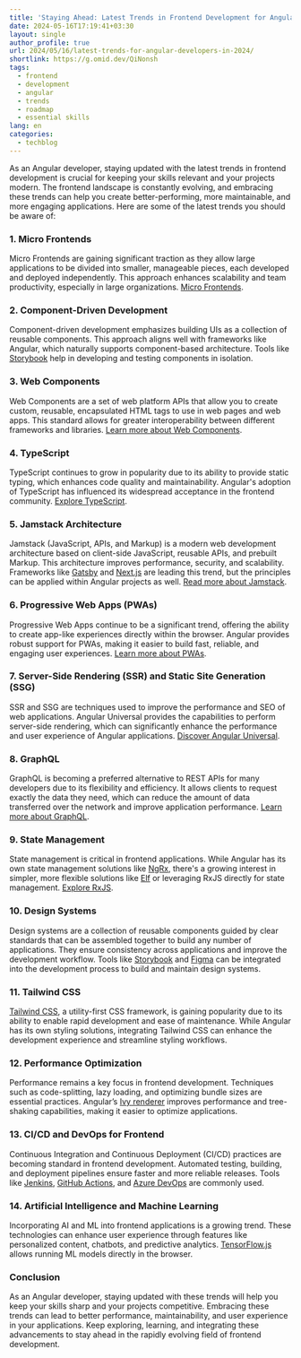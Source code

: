 ```yaml
---
title: 'Staying Ahead: Latest Trends in Frontend Development for Angular Developers in 2024'
date: 2024-05-16T17:19:41+03:30
layout: single
author_profile: true
url: 2024/05/16/latest-trends-for-angular-developers-in-2024/
shortlink: https://g.omid.dev/QiNonsh
tags:
  - frontend
  - development
  - angular
  - trends
  - roadmap
  - essential skills
lang: en
categories: 
  - techblog
---
```

As an Angular developer, staying updated with the latest trends in frontend development is crucial for keeping your skills relevant and your projects modern. The frontend landscape is constantly evolving, and embracing these trends can help you create better-performing, more maintainable, and more engaging applications. Here are some of the latest trends you should be aware of:

### 1. Micro Frontends

Micro Frontends are gaining significant traction as they allow large applications to be divided into smaller, manageable pieces, each developed and deployed independently. This approach enhances scalability and team productivity, especially in large organizations. [Micro Frontends](/tags/micro-frontends/).

### 2. Component-Driven Development

Component-driven development emphasizes building UIs as a collection of reusable components. This approach aligns well with frameworks like Angular, which naturally supports component-based architecture. Tools like [Storybook](https://storybook.js.org/) help in developing and testing components in isolation.

### 3. Web Components

Web Components are a set of web platform APIs that allow you to create custom, reusable, encapsulated HTML tags to use in web pages and web apps. This standard allows for greater interoperability between different frameworks and libraries. [Learn more about Web Components](https://developer.mozilla.org/en-US/docs/Web/Web_Components).

### 4. TypeScript

TypeScript continues to grow in popularity due to its ability to provide static typing, which enhances code quality and maintainability. Angular's adoption of TypeScript has influenced its widespread acceptance in the frontend community. [Explore TypeScript](https://www.typescriptlang.org/).

### 5. Jamstack Architecture

Jamstack (JavaScript, APIs, and Markup) is a modern web development architecture based on client-side JavaScript, reusable APIs, and prebuilt Markup. This architecture improves performance, security, and scalability. Frameworks like [Gatsby](https://www.gatsbyjs.com/) and [Next.js](https://nextjs.org/) are leading this trend, but the principles can be applied within Angular projects as well. [Read more about Jamstack](https://jamstack.org/).

### 6. Progressive Web Apps (PWAs)

Progressive Web Apps continue to be a significant trend, offering the ability to create app-like experiences directly within the browser. Angular provides robust support for PWAs, making it easier to build fast, reliable, and engaging user experiences. [Learn more about PWAs](https://web.dev/progressive-web-apps/).

### 7. Server-Side Rendering (SSR) and Static Site Generation (SSG)

SSR and SSG are techniques used to improve the performance and SEO of web applications. Angular Universal provides the capabilities to perform server-side rendering, which can significantly enhance the performance and user experience of Angular applications. [Discover Angular Universal](https://angular.io/guide/universal).

### 8. GraphQL

GraphQL is becoming a preferred alternative to REST APIs for many developers due to its flexibility and efficiency. It allows clients to request exactly the data they need, which can reduce the amount of data transferred over the network and improve application performance. [Learn more about GraphQL](https://graphql.org/).

### 9. State Management

State management is critical in frontend applications. While Angular has its own state management solutions like [NgRx](https://ngrx.io/), there's a growing interest in simpler, more flexible solutions like [Elf](https://ngneat.github.io/elf/) or leveraging RxJS directly for state management. [Explore RxJS](https://rxjs.dev/).

### 10. Design Systems

Design systems are a collection of reusable components guided by clear standards that can be assembled together to build any number of applications. They ensure consistency across applications and improve the development workflow. Tools like [Storybook](https://storybook.js.org/) and [Figma](https://www.figma.com/) can be integrated into the development process to build and maintain design systems.

### 11. Tailwind CSS

[Tailwind CSS](https://tailwindcss.com/), a utility-first CSS framework, is gaining popularity due to its ability to enable rapid development and ease of maintenance. While Angular has its own styling solutions, integrating Tailwind CSS can enhance the development experience and streamline styling workflows.

### 12. Performance Optimization

Performance remains a key focus in frontend development. Techniques such as code-splitting, lazy loading, and optimizing bundle sizes are essential practices. Angular’s [Ivy renderer](https://angular.io/guide/ivy) improves performance and tree-shaking capabilities, making it easier to optimize applications.

### 13. CI/CD and DevOps for Frontend

Continuous Integration and Continuous Deployment (CI/CD) practices are becoming standard in frontend development. Automated testing, building, and deployment pipelines ensure faster and more reliable releases. Tools like [Jenkins](https://www.jenkins.io/), [GitHub Actions](https://github.com/features/actions), and [Azure DevOps](https://azure.microsoft.com/en-us/services/devops/) are commonly used.

### 14. Artificial Intelligence and Machine Learning

Incorporating AI and ML into frontend applications is a growing trend. These technologies can enhance user experience through features like personalized content, chatbots, and predictive analytics. [TensorFlow.js](https://www.tensorflow.org/js) allows running ML models directly in the browser.

### Conclusion

As an Angular developer, staying updated with these trends will help you keep your skills sharp and your projects competitive. Embracing these trends can lead to better performance, maintainability, and user experience in your applications. Keep exploring, learning, and integrating these advancements to stay ahead in the rapidly evolving field of frontend development.
